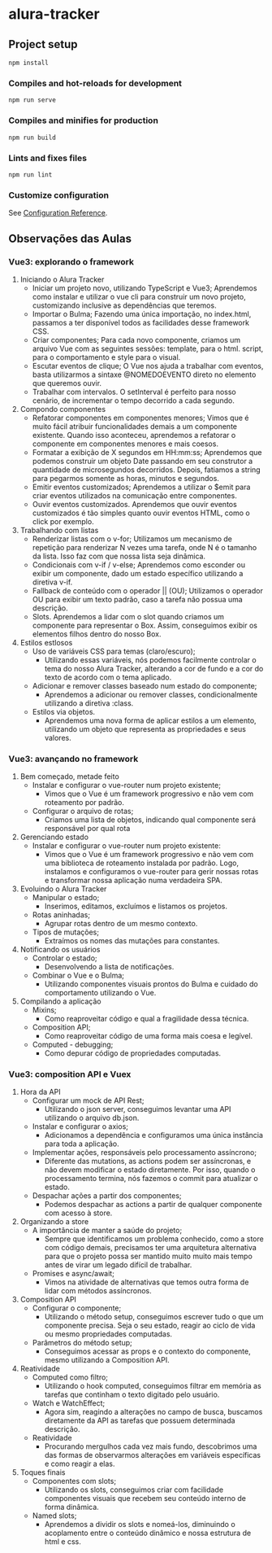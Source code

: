 # alura-tracker

## Project setup
```
npm install
```

### Compiles and hot-reloads for development
```
npm run serve
```

### Compiles and minifies for production
```
npm run build
```

### Lints and fixes files
```
npm run lint
```

### Customize configuration
See [Configuration Reference](https://cli.vuejs.org/config/).

## Observações das Aulas
### Vue3: explorando o framework
1. Iniciando o Alura Tracker
    - Iniciar um projeto novo, utilizando TypeScript e Vue3;
        Aprendemos como instalar e utilizar o vue cli para construir um novo projeto, customizando inclusive as dependências que teremos.
    - Importar o Bulma;
        Fazendo uma única importação, no index.html, passamos a ter disponível todos as facilidades desse framework CSS.
    - Criar componentes;
        Para cada novo componente, criamos um arquivo Vue com as seguintes sessões: template, para o html. script, para o comportamento e style para o visual.
    - Escutar eventos de clique;
        O Vue nos ajuda a trabalhar com eventos, basta utilizarmos a sintaxe @NOMEDOEVENTO direto no elemento que queremos ouvir.
    - Trabalhar com intervalos.
        O setInterval é perfeito para nosso cenário, de incrementar o tempo decorrido a cada segundo.
2. Compondo componentes
    - Refatorar componentes em componentes menores;
        Vimos que é muito fácil atribuir funcionalidades demais a um componente existente. Quando isso aconteceu, aprendemos a refatorar o componente em componentes menores e mais coesos.
    - Formatar a exibição de X segundos em HH:mm:ss;
        Aprendemos que podemos construir um objeto Date passando em seu construtor a quantidade de microsegundos decorridos. Depois, fatiamos a string para pegarmos somente as horas, minutos e segundos.
    - Emitir eventos customizados;
        Aprendemos a utilizar o $emit para criar eventos utilizados na comunicação entre componentes.
    - Ouvir eventos customizados.
        Aprendemos que ouvir eventos customizados é tão simples quanto ouvir eventos HTML, como o click por exemplo.
3. Trabalhando com listas
    - Renderizar listas com o v-for;
        Utilizamos um mecanismo de repetição para renderizar N vezes uma tarefa, onde N é o tamanho da lista. Isso faz com que nossa lista seja dinâmica.
    - Condicionais com v-if / v-else;
        Aprendemos como esconder ou exibir um componente, dado um estado específico utilizando a diretiva v-if.
    - Fallback de conteúdo com o operador || (OU);
        Utilizamos o operador OU para exibir um texto padrão, caso a tarefa não possua uma descrição.
    - Slots.
        Aprendemos a lidar com o slot quando criamos um componente para representar o Box. Assim, conseguimos exibir os elementos filhos dentro do nosso Box.
4. Estilos estlosos
   - Uso de variáveis CSS para temas (claro/escuro);
     - Utilizando essas variáveis, nós podemos facilmente controlar o tema do nosso Alura Tracker, alterando a cor de fundo e a cor do texto de acordo com o tema aplicado.
   - Adicionar e remover classes baseado num estado do componente;
     - Aprendemos a adicionar ou remover classes, condicionalmente utilizando a diretiva :class.
   - Estilos via objetos.
     - Aprendemos uma nova forma de aplicar estilos a um elemento, utilizando um objeto que representa as propriedades e seus valores.

### Vue3: avançando no framework
1. Bem começado, metade feito
    - Instalar e configurar o vue-router num projeto existente;
      - Vimos que o Vue é um framework progressivo e não vem com roteamento por padrão.
    - Configurar o arquivo de rotas;
      - Criamos uma lista de objetos, indicando qual componente será responsável por qual rota
2. Gerenciando estado
   - Instalar e configurar o vue-router num projeto existente:
     - Vimos que o Vue é um framework progressivo e não vem com uma biblioteca de roteamento instalada por padrão. Logo, instalamos e configuramos o vue-router para gerir nossas rotas e transformar nossa aplicação numa verdadeira SPA.
3. Evoluindo o Alura Tracker
   - Manipular o estado;
     - Inserimos, editamos, excluímos e listamos os projetos.
   - Rotas aninhadas;
     - Agrupar rotas dentro de um mesmo contexto.
   - Tipos de mutações;
     - Extraímos os nomes das mutações para constantes.
4. Notificando os usuários
   - Controlar o estado;
     - Desenvolvendo a lista de notificações.
   - Combinar o Vue e o Bulma;
     - Utilizando componentes visuais prontos do Bulma e cuidado do comportamento utilizando o Vue.
5. Compilando a aplicação
     - Mixins;
       - Como reaproveitar código e qual a fragilidade dessa técnica.
     - Composition API;
       - Como reaproveitar código de uma forma mais coesa e legível.
     - Computed - debugging;
       - Como depurar código de propriedades computadas.

### Vue3: composition API e Vuex
1. Hora da API
   - Configurar um mock de API Rest;
     - Utilizando o json server, conseguimos levantar uma API utilizando o arquivo db.json.
   - Instalar e configurar o axios;
     - Adicionamos a dependência e configuramos uma única instância para toda a aplicação.
   - Implementar ações, responsáveis pelo processamento assíncrono;
     - Diferente das mutations, as actions podem ser assíncronas, e não devem modificar o estado diretamente. Por isso, quando o processamento termina, nós fazemos o commit para atualizar o estado.
   - Despachar ações a partir dos componentes;
     - Podemos despachar as actions a partir de qualquer componente com acesso à store.
2. Organizando a store
   - A importância de manter a saúde do projeto;
     - Sempre que identificamos um problema conhecido, como a store com código demais, precisamos ter uma arquitetura alternativa para que o projeto possa ser mantido muito muito mais tempo antes de virar um legado difícil de trabalhar. 
   - Promises e async/await;
     - Vimos na atividade de alternativas que temos outra forma de lidar com métodos assíncronos.
3. Composition API
   - Configurar o componente;
     - Utilizando o método setup, conseguimos escrever tudo o que um componente precisa. Seja o seu estado, reagir ao ciclo de vida ou mesmo propriedades computadas.
   - Parâmetros do método setup;
     - Conseguimos acessar as props e o contexto do componente, mesmo utilizando a Composition API.
4. Reatividade
   - Computed como filtro;
     - Utilizando o hook computed, conseguimos filtrar em memória as tarefas que continham o texto digitado pelo usuário.
   - Watch e WatchEffect;
     - Agora sim, reagindo a alterações no campo de busca, buscamos diretamente da API as tarefas que possuem determinada descrição.
   - Reatividade
     - Procurando mergulhos cada vez mais fundo, descobrimos uma das formas de observarmos alterações em variáveis específicas e como reagir a elas.
5. Toques finais
   - Componentes com slots;
     - Utilizando os slots, conseguimos criar com facilidade componentes visuais que recebem seu conteúdo interno de forma dinâmica.
   - Named slots;
     - Aprendemos a dividir os slots e nomeá-los, diminuindo o acoplamento entre o conteúdo dinâmico e nossa estrutura de html e css.